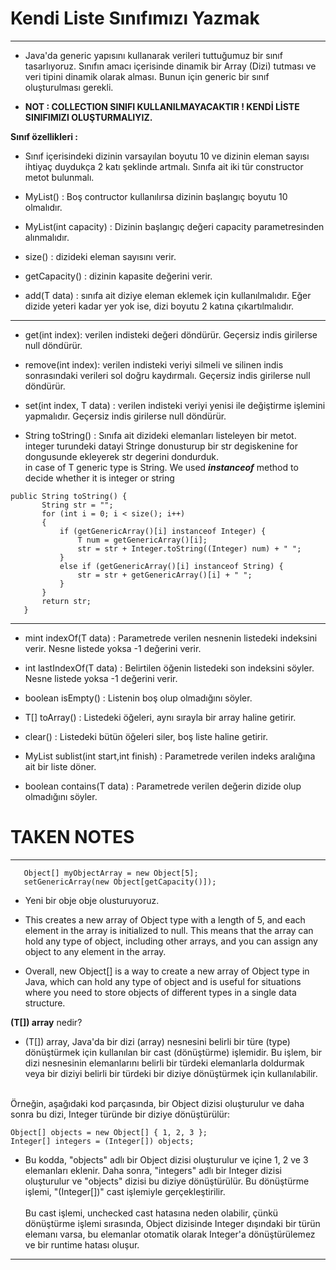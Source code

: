 # Kendi Liste Sınıfımızı Yazmak
***

* Java'da generic yapısını kullanarak verileri tuttuğumuz bir sınıf tasarlıyoruz.
Sınıfın amacı içerisinde dinamik bir Array (Dizi) tutması ve veri tipini dinamik 
olarak alması. Bunun için generic bir sınıf oluşturulması gerekli.


* **NOT : COLLECTION SINIFI KULLANILMAYACAKTIR ! KENDİ LİSTE SINIFIMIZI OLUŞTURMALIYIZ.**


**Sınıf özellikleri :**

* Sınıf içerisindeki dizinin varsayılan boyutu 10 ve dizinin eleman sayısı ihtiyaç 
duydukça 2 katı şeklinde artmalı. Sınıfa ait iki tür constructor metot bulunmalı.


* MyList() : Boş contructor kullanılırsa dizinin başlangıç boyutu 10 olmalıdır.


* MyList(int capacity) : Dizinin başlangıç değeri capacity parametresinden alınmalıdır.


* size() : dizideki eleman sayısını verir.


* getCapacity() : dizinin kapasite değerini verir.


* add(T data) : sınıfa ait diziye eleman eklemek için kullanılmalıdır. Eğer dizide 
yeteri kadar yer yok ise, dizi boyutu 2 katına çıkartılmalıdır.


***


* get(int index): verilen indisteki değeri döndürür. Geçersiz indis girilerse null 
döndürür.


* remove(int index): verilen indisteki veriyi silmeli ve silinen indis sonrasındaki 
verileri sol doğru kaydırmalı. Geçersiz indis girilerse null döndürür.


* set(int index, T data) : verilen indisteki veriyi yenisi ile değiştirme işlemini 
yapmalıdır. Geçersiz indis girilerse null döndürür.


* String toString() : Sınıfa ait dizideki elemanları listeleyen bir metot. <br />
integer turundeki datayi Stringe donusturup bir str degiskenine for dongusunde ekleyerek
str degerini dondurduk.<br />
in case of T generic type is String. We used ***instanceof*** method to decide whether it is
integer or string


```
public String toString() {
       String str = "";
       for (int i = 0; i < size(); i++)
       {
           if (getGenericArray()[i] instanceof Integer) {
               T num = getGenericArray()[i];
               str = str + Integer.toString((Integer) num) + " ";
           }
           else if (getGenericArray()[i] instanceof String) {
               str = str + getGenericArray()[i] + " ";
           }
       }
       return str;
   }
```


***


* mint indexOf(T data) : Parametrede verilen nesnenin listedeki indeksini verir. Nesne 
listede yoksa -1 değerini verir.


* int lastIndexOf(T data) : Belirtilen öğenin listedeki son indeksini söyler. Nesne 
listede yoksa -1 değerini verir.


* boolean isEmpty() : Listenin boş olup olmadığını söyler.


* T[] toArray() : Listedeki öğeleri, aynı sırayla bir array haline getirir.


* clear() : Listedeki bütün öğeleri siler, boş liste haline getirir.


* MyList<T> sublist(int start,int finish) : Parametrede verilen indeks aralığına ait bir 
liste döner.


* boolean contains(T data) : Parametrede verilen değerin dizide olup olmadığını söyler.

# TAKEN NOTES
***
 ```
    Object[] myObjectArray = new Object[5];
    setGenericArray(new Object[getCapacity()]);
 ```  
* Yeni bir obje obje olusturuyoruz.


* This creates a new array of Object type with a length of 5, and each element in the array 
is initialized to null. This means that the array can hold any type of object, including 
other arrays, and you can assign any object to any element in the array.


* Overall, new Object[] is a way to create a new array of Object type in Java, which can hold 
any type of object and is useful for situations where you need to store objects of different 
types in a single data structure.

**(T[]) array** nedir?

* (T[]) array, Java'da bir dizi (array) nesnesini belirli bir türe (type) dönüştürmek için 
kullanılan bir cast (dönüştürme) işlemidir. Bu işlem, bir dizi nesnesinin elemanlarını 
belirli bir türdeki elemanlarla doldurmak veya bir diziyi belirli bir türdeki bir diziye 
dönüştürmek için kullanılabilir. <br />
<br />
Örneğin, aşağıdaki kod parçasında, bir Object dizisi oluşturulur ve daha sonra bu dizi, 
Integer türünde bir diziye dönüştürülür:


```
Object[] objects = new Object[] { 1, 2, 3 };
Integer[] integers = (Integer[]) objects;
```


* Bu kodda, "objects" adlı bir Object dizisi oluşturulur ve içine 1, 2 ve 3 elemanları eklenir. 
Daha sonra, "integers" adlı bir Integer dizisi oluşturulur ve "objects" dizisi bu diziye 
dönüştürülür. Bu dönüştürme işlemi, "(Integer[])" cast işlemiyle gerçekleştirilir.<br />
  <br />
Bu cast işlemi, unchecked cast hatasına neden olabilir, çünkü dönüştürme işlemi sırasında, 
Object dizisinde Integer dışındaki bir türün elemanı varsa, bu elemanlar otomatik olarak 
Integer'a dönüştürülemez ve bir runtime hatası oluşur.

***







 
